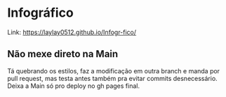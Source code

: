 # Infográfico

Link: https://laylay0512.github.io/Infogr-fico/

## Não mexe direto na Main
Tá quebrando os estilos, faz a modificação em outra branch e manda por pull request, mas testa antes também pra evitar commits desnecessário.
Deixa a Main só pro deploy no gh pages final.

